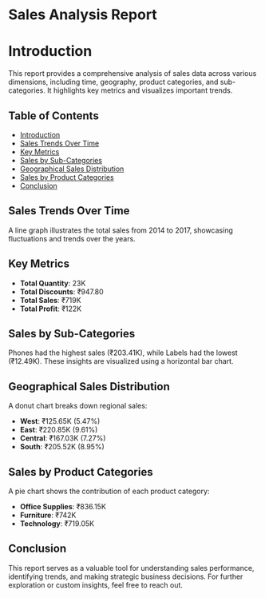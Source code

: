 # Sales Analysis Report
# Introduction
This report provides a comprehensive analysis of sales data across various dimensions, including time, geography, product categories, and sub-categories. It highlights key metrics and visualizes important trends.
## Table of Contents
- [Introduction](#introduction)
- [Sales Trends Over Time](#sales-trends-over-time)
- [Key Metrics](#key-metrics)
- [Sales by Sub-Categories](#sales-by-sub-categories)
- [Geographical Sales Distribution](#geographical-sales-distribution)
- [Sales by Product Categories](#sales-by-product-categories)
- [Conclusion](#conclusion)

## Sales Trends Over Time
A line graph illustrates the total sales from 2014 to 2017, showcasing fluctuations and trends over the years.

## Key Metrics
- **Total Quantity**: 23K
- **Total Discounts**: ₹947.80
- **Total Sales**: ₹719K
- **Total Profit**: ₹122K

## Sales by Sub-Categories
Phones had the highest sales (₹203.41K), while Labels had the lowest (₹12.49K). These insights are visualized using a horizontal bar chart.

## Geographical Sales Distribution
A donut chart breaks down regional sales:
- **West**: ₹125.65K (5.47%)
- **East**: ₹220.85K (9.61%)
- **Central**: ₹167.03K (7.27%)
- **South**: ₹205.52K (8.95%)

## Sales by Product Categories
A pie chart shows the contribution of each product category:
- **Office Supplies**: ₹836.15K
- **Furniture**: ₹742K
- **Technology**: ₹719.05K

## Conclusion
This report serves as a valuable tool for understanding sales performance, identifying trends, and making strategic business decisions. For further exploration or custom insights, feel free to reach out.
